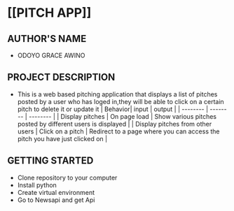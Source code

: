 # [[PITCH APP]]

## AUTHOR'S NAME
- ODOYO GRACE AWINO

## PROJECT DESCRIPTION


- This is a web based pitching application that displays a list of pitches posted by a user who has loged in,they will be able to click on a    certain pitch to delete it or update it | Behavior| input | output | | -------- | -------- | -------- | | Display pitches | On page load |    Show various pitches posted by different users is displayed | | Display pitches from other users | Click on a pitch | Redirect to a page     where you can access the pitch you have just clicked on | 

## GETTING STARTED

- Clone repository to your computer
- Install python
- Create virtual environment
- Go to Newsapi and get Api

